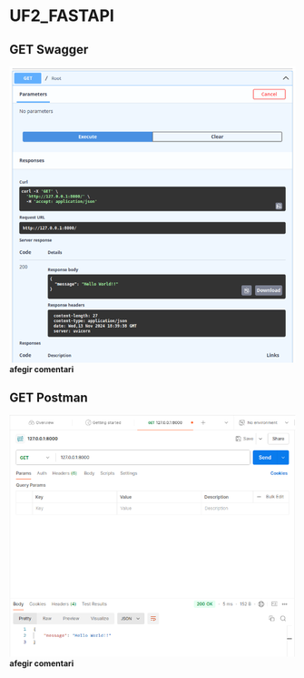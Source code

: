 # UF2_FASTAPI

## GET Swagger
![captura swagger](images/captura%20Swagger.png)
**afegir comentari**



## GET Postman
![captura postman](images/Captura%20Postman.png)
**afegir comentari**